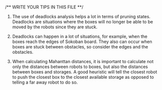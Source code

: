 /** WRITE YOUR TIPS IN THIS FILE **/

1. The use of deadlocks analysis helps a lot in terms of pruning states. Deadlocks are situations where the boxes will no longer be able to be moved
by the robots since they are stuck. 

2. Deadlocks can happen in a lot of situations, for example, when the boxes reach the edges of Sokoban board. They also can occur when boxes are stuck
between obstacles, so consider the edges and the obstacles.

3. When calculating Mahanttan distances, it is important to calculate not only the distances between robots to boxes, but also the distances between
boxes and storages. A good heuristic will tell the closest robot to push the closest box to the closest available storage as opposed to telling 
a far away robot to do so.
